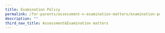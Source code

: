 ```yaml
---
title: Examination Policy
permalink: /for-parents/assessment-n-examination-matters/examination-policy
description: ""
third_nav_title: Assessment&Examination matters
---
```

